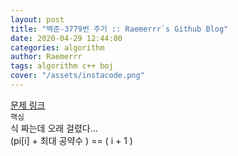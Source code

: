 ```yaml
---  
layout: post  
title: "백준-3779번 주기 :: Raemerrr`s Github Blog"  
date: 2020-04-29 12:44:00  
categories: algorithm  
author: Raemerrr  
tags: algorithm c++ boj 
cover: "/assets/instacode.png"
---  
```

<a href="https://www.acmicpc.net/problem/3779" target="_blank">문제 링크</a>     
`핵심`  
식 짜는데 오래 걸렸다...  
(pi[i] + 최대 공약수 ) == ( i + 1 )  
<script src="https://gist.github.com/Raemerrr/8df668463fd3fa18cebf192ceb13c391.js"></script>